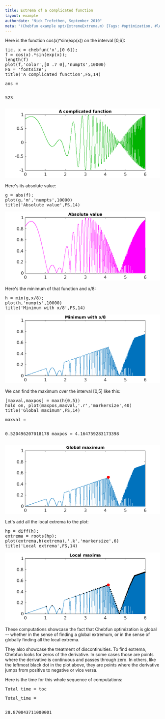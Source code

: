 ```yaml
---
title: Extrema of a complicated function
layout: example
authordate: "Nick Trefethen, September 2010"
meta: "(Chebfun example opt/ExtremeExtrema.m) [Tags: #optimization, #localextrema, #piecewise, #rootfinding]"
---
```


Here is the function cos(x)*sin(exp(x)) on the interval [0,6]:

<pre class="mcode-input">tic, x = chebfun('x',[0 6]);
f = cos(x).*sin(exp(x));
length(f)
plot(f,'color',[0 .7 0],'numpts',10000)
FS = 'fontsize';
title('A complicated function',FS,14)</pre><pre class="mcode-output">ans =
   523
</pre><img src="img/ExtremeExtrema_01.png" alt="">

Here's its absolute value:

<pre class="mcode-input">g = abs(f);
plot(g,'m','numpts',10000)
title('Absolute value',FS,14)</pre><img src="img/ExtremeExtrema_02.png" alt="">

Here's the minimum of that function and x/8:

<pre class="mcode-input">h = min(g,x/8);
plot(h,'numpts',10000)
title('Minimum with x/8',FS,14)</pre><img src="img/ExtremeExtrema_03.png" alt="">

We can find the maximum over the interval [0,5] like this:

<pre class="mcode-input">[maxval,maxpos] = max(h{0,5})
hold on, plot(maxpos,maxval,'.r','markersize',40)
title('Global maximum',FS,14)</pre><pre class="mcode-output">maxval =
   0.520496207018178
maxpos =
   4.164759283173398
</pre><img src="img/ExtremeExtrema_04.png" alt="">

Let's add all the local extrema to the plot:

<pre class="mcode-input">hp = diff(h);
extrema = roots(hp);
plot(extrema,h(extrema),'.k','markersize',6)
title('Local extrema',FS,14)</pre><img src="img/ExtremeExtrema_05.png" alt="">

These computations showcase the fact that Chebfun optimization is global -- whether in the sense of finding a global extremum, or in the sense of globally finding all the local extrema.

They also showcase the treatment of discontinuities. To find extrema, Chebfun looks for zeros of the derivative. In some cases those are points where the derivative is continuous and passes through zero. In others, like the leftmost black dot in the plot above, they are points where the derivative jumps from positive to negative or vice versa.

Here is the time for this whole sequence of computations:

<pre class="mcode-input">Total_time = toc</pre><pre class="mcode-output">Total_time =
  28.870043711000001
</pre>
